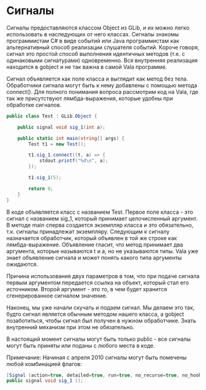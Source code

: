 # Сигналы

Сигналы предоставляются классом Оbject из GLib, и их можно легко использовать в наследующих от него классах. Сигналы знакомы программистам С\# в виде событий или Java программистам как альтернативный способ реализации слушателя событий. Короче говоря, сигнал это простой способ выполнения идентичных методов \(т.е. с одинаковыми сигнатурами\) одновременно. Вся внутренняя реализация находится в gobject и не так важна в самой Vala программе.

Сигнал объявляется как поле класса и выглядит как метод без тела. Обработчики сигнала могут быть к нему добавлены с помощью метода connect\(\). Для полного понимания вопроса рассмотрим код на Vala, где так же присутствуют лямбда-выражения, которые удобны при обработке сигналов.

```csharp
public class Test : GLib.Object {

    public signal void sig_1(int a);

    public static int main(string[] args) {
        Test t1 = new Test();

        t1.sig_1.connect((t, a) => {
            stdout.printf("%d\n", a);
        });

        t1.sig_1(5);

        return 0;
    }
}
```

В коде объявляется класс с названием Test. Первое поле класса - это сигнал с названием sig\_1, который принимает целочисленный аргумент. В методе main сперва создается экземпляр класса и это обязательно, т.к. сигналы принадлежат экземпляру. Следующим к сигналу назначается обработчик, который объявлен в той же строке как лямбда-выражение. Объявление гласит, что метод принимает два аргумента, которые называются t и а, но не указываются типы. Vala уже знает объявление сигнала и может понять какого типа аргументы ожидаются.

Причина использования двух параметров в том, что при подаче сигнала первым аргументом передается ссылка на объект, который стал его источником. Второй аргумент - это то, в чем будет хранится сгенерированное сигналом значение.

Наконец, мы уже начали скучать и подаем сигнал. Мы делаем это так, будто сигнал является обычным методом нашего класса, а gobject позаботиться, чтобы сигнал был получен в нужном обработчике. Знать внутренний механизм при этом не обязательно.

В настоящий момент сигналы могут быть только public - все сигналы могут быть приняты или поданы с любого места в коде.

Примечание: Начиная с апреля 2010 сигналы могут быть помечены любой комбинацией флагов:

```csharp
[Signal (action=true, detailed=true, run=true, no_recurse=true, no_hooks=true)]
public signal void sig_1 ();
```

